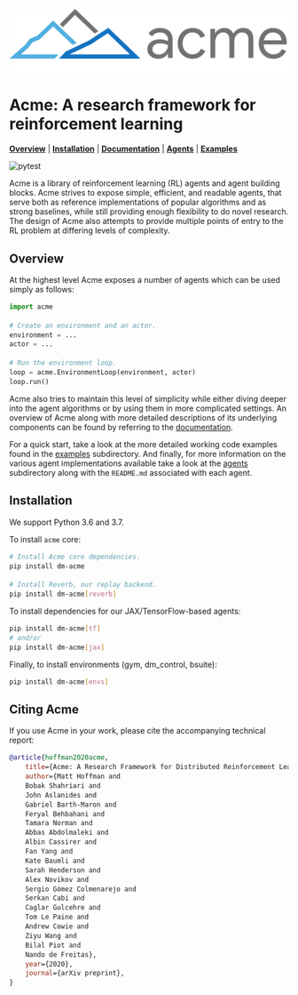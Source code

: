 ![acme](docs/logos/acme.png)

# Acme: A research framework for reinforcement learning

**[Overview](#overview)** | **[Installation](#installation)** |
**[Documentation]** | **[Agents]** | **[Examples]**

![pytest](https://github.com/deepmind/acme/workflows/pytest/badge.svg)

Acme is a library of reinforcement learning (RL) agents and agent building
blocks. Acme strives to expose simple, efficient, and readable agents, that
serve both as reference implementations of popular algorithms and as strong
baselines, while still providing enough flexibility to do novel research. The
design of Acme also attempts to provide multiple points of entry to the RL
problem at differing levels of complexity.

## Overview

At the highest level Acme exposes a number of agents which can be used simply as
follows:

```python
import acme

# Create an environment and an actor.
environment = ...
actor = ...

# Run the environment loop.
loop = acme.EnvironmentLoop(environment, actor)
loop.run()
```

Acme also tries to maintain this level of simplicity while either diving deeper
into the agent algorithms or by using them in more complicated settings. An
overview of Acme along with more detailed descriptions of its underlying
components can be found by referring to the [documentation][Documentation].

For a quick start, take a look at the more detailed working code examples found
in the [examples][Examples] subdirectory. And finally, for more information on
the various agent implementations available take a look at the [agents][Agents]
subdirectory along with the `README.md` associated with each agent.

## Installation

We support Python 3.6 and 3.7.

To install `acme` core:

```bash
# Install Acme core dependencies.
pip install dm-acme

# Install Reverb, our replay backend.
pip install dm-acme[reverb]
```

To install dependencies for our JAX/TensorFlow-based agents:

```bash
pip install dm-acme[tf]
# and/or
pip install dm-acme[jax]
```

Finally, to install environments (gym, dm_control, bsuite):

```bash
pip install dm-acme[envs]
```

## Citing Acme

If you use Acme in your work, please cite the accompanying technical report:

```bibtex
@article{hoffman2020acme,
    title={Acme: A Research Framework for Distributed Reinforcement Learning},
    author={Matt Hoffman and
    Bobak Shahriari and
    John Aslanides and
    Gabriel Barth-Maron and
    Feryal Behbahani and
    Tamara Norman and
    Abbas Abdolmaleki and
    Albin Cassirer and
    Fan Yang and
    Kate Baumli and
    Sarah Henderson and
    Alex Novikov and
    Sergio Gómez Colmenarejo and
    Serkan Cabi and
    Caglar Gulcehre and
    Tom Le Paine and
    Andrew Cowie and
    Ziyu Wang and
    Bilal Piot and
    Nando de Freitas},
    year={2020},
    journal={arXiv preprint},
}
```

[Documentation]: docs/index.md
[Examples]: examples/
[Agents]: acme/agents/
[Reverb]: https://github.com/deepmind/reverb

